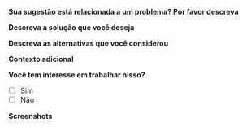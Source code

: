 <!-- ---
name: Feature request
about: Sugerir uma ideia para este projeto.
title: "[Sugestão] - ✨"
labels: enhancement
assignees: ''
--- -->

**Sua sugestão está relacionada a um problema? Por favor descreva**
<!-- Uma descrição clara e concisa de qual é o problema. -->

**Descreva a solução que você deseja**
<!-- Uma descrição clara e concisa do que você deseja que aconteça. -->

**Descreva as alternativas que você considerou**
<!-- Uma descrição clara e concisa de quaisquer soluções ou recursos alternativos que você considerou. -->

**Contexto adicional**
<!-- Adicione qualquer outro contexto ou capturas de tela sobre a solicitação de recurso aqui. -->

**Você tem interesse em trabalhar nisso?**
- [ ] Sim
- [ ] Não

**Screenshots**
<!-- Adicionar screenshots caso seja necessário. -->